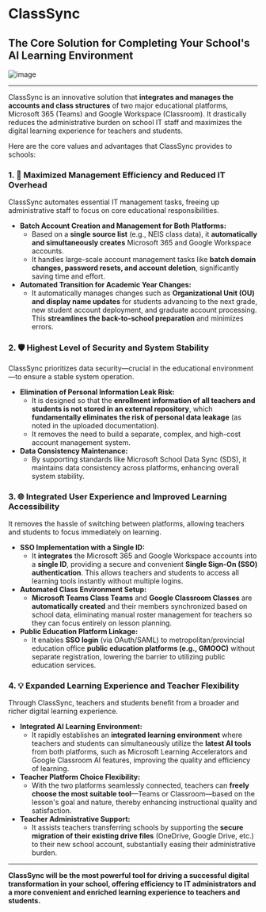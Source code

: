 # ClassSync
## The Core Solution for Completing Your School's AI Learning Environment 
![image](https://github.com/user-attachments/assets/8efb38f7-aaa0-464b-9316-ba76f69bb6fb)

---

ClassSync is an innovative solution that **integrates and manages the accounts and class structures** of two major educational platforms, Microsoft 365 (Teams) and Google Workspace (Classroom). It drastically reduces the administrative burden on school IT staff and maximizes the digital learning experience for teachers and students.

Here are the core values and advantages that ClassSync provides to schools:

### 1. 🚀 Maximized Management Efficiency and Reduced IT Overhead

ClassSync automates essential IT management tasks, freeing up administrative staff to focus on core educational responsibilities.

* **Batch Account Creation and Management for Both Platforms:**
    * Based on a **single source list** (e.g., NEIS class data), it **automatically and simultaneously creates** Microsoft 365 and Google Workspace accounts.
    * It handles large-scale account management tasks like **batch domain changes, password resets, and account deletion**, significantly saving time and effort.
* **Automated Transition for Academic Year Changes:**
    * It automatically manages changes such as **Organizational Unit (OU) and display name updates** for students advancing to the next grade, new student account deployment, and graduate account processing. This **streamlines the back-to-school preparation** and minimizes errors.

### 2. 🛡️ Highest Level of Security and System Stability

ClassSync prioritizes data security—crucial in the educational environment—to ensure a stable system operation.

* **Elimination of Personal Information Leak Risk:**
    * It is designed so that the **enrollment information of all teachers and students is not stored in an external repository**, which **fundamentally eliminates the risk of personal data leakage** (as noted in the uploaded documentation).
    * It removes the need to build a separate, complex, and high-cost account management system.
* **Data Consistency Maintenance:**
    * By supporting standards like Microsoft School Data Sync (SDS), it maintains data consistency across platforms, enhancing overall system stability.

### 3. 🌐 Integrated User Experience and Improved Learning Accessibility

It removes the hassle of switching between platforms, allowing teachers and students to focus immediately on learning.

* **SSO Implementation with a Single ID:**
    * It **integrates** the Microsoft 365 and Google Workspace accounts into a **single ID**, providing a secure and convenient **Single Sign-On (SSO) authentication**. This allows teachers and students to access all learning tools instantly without multiple logins.
* **Automated Class Environment Setup:**
    * **Microsoft Teams Class Teams** and **Google Classroom Classes** are **automatically created** and their members synchronized based on school data, eliminating manual roster management for teachers so they can focus entirely on lesson planning.
* **Public Education Platform Linkage:**
    * It enables **SSO login** (via OAuth/SAML) to metropolitan/provincial education office **public education platforms (e.g., GMOOC)** without separate registration, lowering the barrier to utilizing public education services.

### 4. 💡 Expanded Learning Experience and Teacher Flexibility

Through ClassSync, teachers and students benefit from a broader and richer digital learning experience.

* **Integrated AI Learning Environment:**
    * It rapidly establishes an **integrated learning environment** where teachers and students can simultaneously utilize the **latest AI tools** from both platforms, such as Microsoft Learning Accelerators and Google Classroom AI features, improving the quality and efficiency of learning.
* **Teacher Platform Choice Flexibility:**
    * With the two platforms seamlessly connected, teachers can **freely choose the most suitable tool**—Teams or Classroom—based on the lesson's goal and nature, thereby enhancing instructional quality and satisfaction.
* **Teacher Administrative Support:**
    * It assists teachers transferring schools by supporting the **secure migration of their existing drive files** (OneDrive, Google Drive, etc.) to their new school account, substantially easing their administrative burden.

---
**ClassSync will be the most powerful tool for driving a successful digital transformation in your school, offering efficiency to IT administrators and a more convenient and enriched learning experience to teachers and students.**
